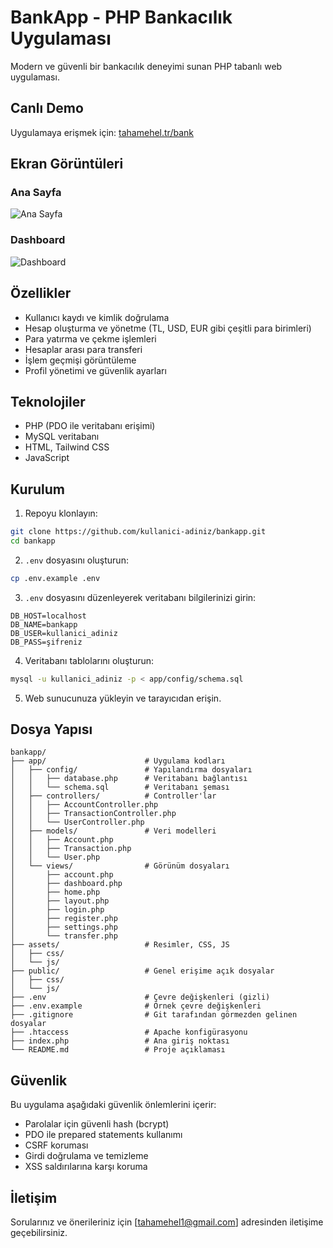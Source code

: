 # BankApp - PHP Bankacılık Uygulaması

Modern ve güvenli bir bankacılık deneyimi sunan PHP tabanlı web uygulaması.

## Canlı Demo

Uygulamaya erişmek için: [tahamehel.tr/bank](http://tahamehelçtr/bank)

## Ekran Görüntüleri

### Ana Sayfa
![Ana Sayfa](assets/ana-sayfa.png)

### Dashboard
![Dashboard](assets/dashboard.png)

## Özellikler

- Kullanıcı kaydı ve kimlik doğrulama
- Hesap oluşturma ve yönetme (TL, USD, EUR gibi çeşitli para birimleri)
- Para yatırma ve çekme işlemleri
- Hesaplar arası para transferi
- İşlem geçmişi görüntüleme
- Profil yönetimi ve güvenlik ayarları

## Teknolojiler

- PHP (PDO ile veritabanı erişimi)
- MySQL veritabanı
- HTML, Tailwind CSS
- JavaScript

## Kurulum

1. Repoyu klonlayın:
```bash
git clone https://github.com/kullanici-adiniz/bankapp.git
cd bankapp
```

2. `.env` dosyasını oluşturun:
```bash
cp .env.example .env
```

3. `.env` dosyasını düzenleyerek veritabanı bilgilerinizi girin:
```
DB_HOST=localhost
DB_NAME=bankapp
DB_USER=kullanici_adiniz
DB_PASS=şifreniz
```

4. Veritabanı tablolarını oluşturun:
```bash
mysql -u kullanici_adiniz -p < app/config/schema.sql
```

5. Web sunucunuza yükleyin ve tarayıcıdan erişin.

## Dosya Yapısı

```
bankapp/
├── app/                      # Uygulama kodları
│   ├── config/               # Yapılandırma dosyaları
│   │   ├── database.php      # Veritabanı bağlantısı
│   │   └── schema.sql        # Veritabanı şeması
│   ├── controllers/          # Controller'lar
│   │   ├── AccountController.php
│   │   ├── TransactionController.php
│   │   └── UserController.php
│   ├── models/               # Veri modelleri
│   │   ├── Account.php
│   │   ├── Transaction.php
│   │   └── User.php
│   └── views/                # Görünüm dosyaları
│       ├── account.php
│       ├── dashboard.php
│       ├── home.php
│       ├── layout.php
│       ├── login.php
│       ├── register.php
│       ├── settings.php
│       └── transfer.php
├── assets/                   # Resimler, CSS, JS
│   ├── css/
│   └── js/
├── public/                   # Genel erişime açık dosyalar
│   ├── css/
│   └── js/
├── .env                      # Çevre değişkenleri (gizli)
├── .env.example              # Örnek çevre değişkenleri
├── .gitignore                # Git tarafından görmezden gelinen dosyalar
├── .htaccess                 # Apache konfigürasyonu
├── index.php                 # Ana giriş noktası
└── README.md                 # Proje açıklaması
```

## Güvenlik

Bu uygulama aşağıdaki güvenlik önlemlerini içerir:

- Parolalar için güvenli hash (bcrypt)
- PDO ile prepared statements kullanımı
- CSRF koruması
- Girdi doğrulama ve temizleme
- XSS saldırılarına karşı koruma


## İletişim

Sorularınız ve önerileriniz için [tahamehel1@gmail.com] adresinden iletişime geçebilirsiniz. 